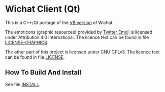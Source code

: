 # Wichat Client (Qt)

This is a C++/Qt portage of the [VB version](https://github.com/zwpwjwtz/WiChat-client-VB) of Wichat.

The emoticons (graphic resources) provided by [Twitter Emoji](https://github.com/twitter/twemoji) is licensed under Attribution 4.0 International. The licence text can be found in file [LICENSE-GRAPHICS](./Emoticon/Twemoji/LICENSE-GRAPHICS).

The other part of this project is licensed under GNU GPLv3. The licence text can be found in file [LICENSE](./LICENSE).


## How To Build And Install

See file [INSTALL](./INSTALL).
